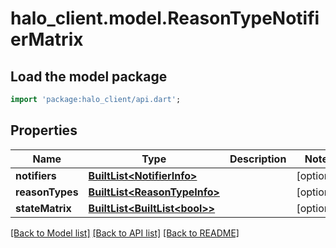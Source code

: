 # halo_client.model.ReasonTypeNotifierMatrix

## Load the model package
```dart
import 'package:halo_client/api.dart';
```

## Properties
Name | Type | Description | Notes
------------ | ------------- | ------------- | -------------
**notifiers** | [**BuiltList&lt;NotifierInfo&gt;**](NotifierInfo.md) |  | [optional] 
**reasonTypes** | [**BuiltList&lt;ReasonTypeInfo&gt;**](ReasonTypeInfo.md) |  | [optional] 
**stateMatrix** | [**BuiltList&lt;BuiltList&lt;bool&gt;&gt;**](BuiltList.md) |  | [optional] 

[[Back to Model list]](../README.md#documentation-for-models) [[Back to API list]](../README.md#documentation-for-api-endpoints) [[Back to README]](../README.md)


